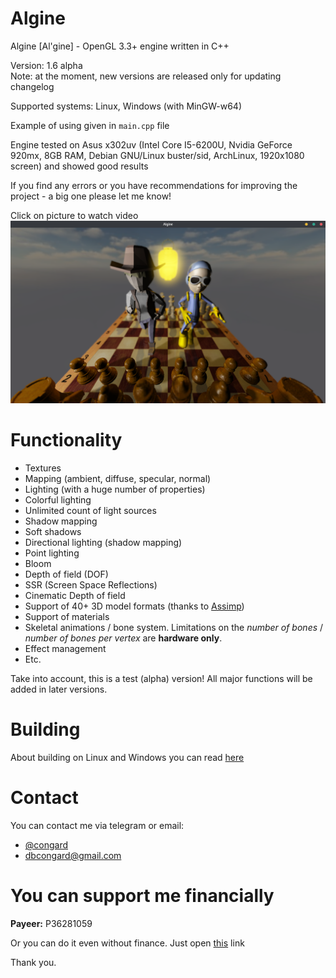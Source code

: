 # Algine
Algine [Al'gine] - OpenGL 3.3+ engine written in C++

Version: 1.6 alpha
<br>Note: at the moment, new versions are released only for updating changelog

Supported systems: Linux, Windows (with MinGW-w64)

Example of using given in `main.cpp` file

Engine tested on Asus x302uv (Intel Core I5-6200U, Nvidia GeForce 920mx, 8GB RAM, Debian GNU/Linux buster/sid, ArchLinux, 1920x1080 screen) and showed good results

If you find any errors or you have recommendations for improving the project - a big one please let me know!

Click on picture to watch video
[![Algine v1.6 alpha](pictures/1.png)](https://youtu.be/pYUXtRl-LTs)

# Functionality
 * Textures
 * Mapping (ambient, diffuse, specular, normal)
 * Lighting (with a huge number of properties)
 * Colorful lighting
 * Unlimited count of light sources
 * Shadow mapping
 * Soft shadows
 * Directional lighting (shadow mapping)
 * Point lighting
 * Bloom
 * Depth of field (DOF)
 * SSR (Screen Space Reflections)
 * Cinematic Depth of field
 * Support of 40+ 3D model formats (thanks to [Assimp](https://github.com/assimp/assimp))
 * Support of materials
 * Skeletal animations / bone system. Limitations on the *number of bones* / *number of bones per vertex* are **hardware only**.
 * Effect management
 * Etc.

Take into account, this is a test (alpha) version! All major functions will be added in later versions.

# Building
About building on Linux and Windows you can read [here](build.md)

# Contact
You can contact me via telegram or email:
 * [@congard](https://t.me/congard)
 * [dbcongard@gmail.com](mailto:dbcongard@gmail.com)

# You can support me financially
<b>Payeer:</b> P36281059

Or you can do it even without finance. Just open [this](http://fainbory.com/8aWY) link

Thank you.